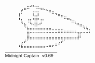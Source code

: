 ⠀⠀⠀⠀⠀⠀⠀⣀⣠⣄⣀⠀⠀⠀⠀⠀⠀⠀⠀⠀⠀⠀⠀⠀⠀⠀⠀⠀⠀⠀⠀⠀
⠀⠀⠀⠀⠀⡴⠛⠉⠀⣀⣉⠙⠓⠦⣤⣀⠀⠀⠀⠀⠀⠀⠀⠀⠀⠀⠀⠀⠀⠀⠀⠀
⠀⠀⠀⠀⢸⠁⠀⠀⠀⢧⡼⠀⠀⠀⠀⠉⠙⠶⣤⣀⠀⠀⠀⠀⠀⠀⠀⠀⠀⠀⠀⠀
⠀⠀⠀⠀⠘⣆⠀⢰⡆⢻⡟⢰⠆⠀⠀⠀⠀⠀⠀⠉⠛⢦⣄⠀⠀⠀⠀⠀⠀⠀⠀⠀
⠀⠀⠀⠀⠀⠈⢷⡀⠙⠺⠗⠋⠀⠀⠀⠀⠀⠀⠀⠀⠀⠀⠈⠛⠶⣄⡀⠀⠀⠀⠀⠀
⠀⠀⠀⠀⠀⠀⠀⣿⣛⣛⣛⣛⣛⣛⣛⣒⣒⣶⣶⣤⣤⣤⣤⣀⣀⣈⣙⡆⠀⠀⠀⠀
⠀⠀⠀⠀⠀⠀⠀⣿⣀⣀⣀⣀⣀⣀⣀⣀⣀⣀⣀⣀⣀⣀⣀⣸⡇⠀⠀⠀⠀⠀⠀⠀
⠀⠀⠀⠀⠀⢀⡴⠋⠉⠉⠉⠉⠉⠉⠉⠉⠉⢉⡽⠋⠉⠉⠉⠉⠀⠀⠀⠀⠀⠀⠀⠀
⠀⠀⠀⠀⠰⣯⣤⣤⣤⣤⣤⣤⣤⠤⠶⠖⠛⠉⠀⠀⠀⠀⠀⠀⠀⠀⠀⠀⠀⠀⠀⠀
  ___________________________⠀⠀⠀⠀⠀⠀⠀⠀⠀⠀⠀⠀⠀⠀⠀⠀⠀⠀⠀⠀⠀⠀⠀⠀⠀⠀⠀⠀⠀⠀⠀⠀
     Midnight Captain⠀v0.69
